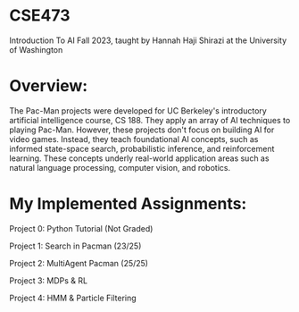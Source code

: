 # CSE473
Introduction To AI Fall 2023, taught by Hannah Haji Shirazi at the University of Washington

# Overview:
The Pac-Man projects were developed for UC Berkeley's introductory artificial intelligence course, CS 188. They apply an array of AI techniques to playing Pac-Man. However, these projects don't focus on building AI for video games. Instead, they teach foundational AI concepts, such as informed state-space search, probabilistic inference, and reinforcement learning. These concepts underly real-world application areas such as natural language processing, computer vision, and robotics.

# My Implemented Assignments:
Project 0: Python Tutorial (Not Graded)

Project 1: Search in Pacman (23/25)

Project 2: MultiAgent Pacman (25/25)

Project 3: MDPs & RL 

Project 4: HMM & Particle Filtering
